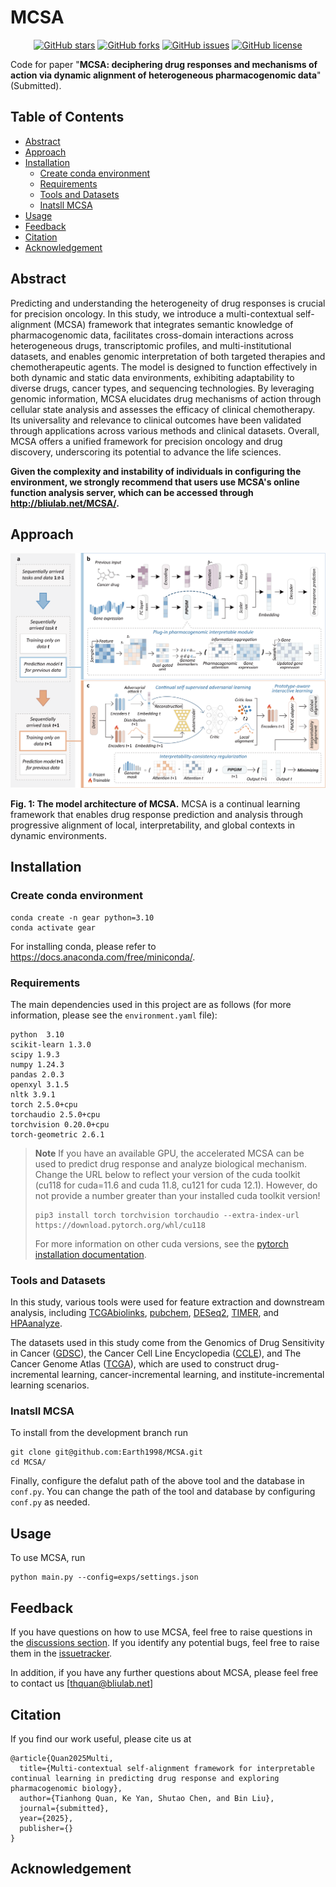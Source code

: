 # MCSA

<div align="center">
  
  [![GitHub stars](https://badgen.net/github/stars/Earth1998/MCSA?_t=1681000000)](https://GitHub.com/Earth1998/MCSA/stargazers/)
  [![GitHub forks](https://badgen.net/github/forks/Earth1998/MCSA/?_t=1681000000)](https://GitHub.com/Earth1998/MCSA/network/)
  [![GitHub issues](https://badgen.net/github/issues/Earth1998/MCSA/?color=red)](https://GitHub.com/Earth1998/MCSA/issues/)
  [![GitHub license](https://img.shields.io/github/license/Earth1998/MCSA.svg?_t=1681234567)](https://github.com/Earth1998/MCSA/blob/master/LICENSE)

</div>

Code for paper "**MCSA: deciphering drug responses and mechanisms of action via dynamic alignment of heterogeneous pharmacogenomic data**" (Submitted).

## Table of Contents
  - [Abstract](#Abstract)
  - [Approach](#Approach)
  - [Installation](#Installation)
    - [Create conda environment](#Create-conda-environment)
    - [Requirements](#Requirements)
    - [Tools and Datasets](#Tools-and-Datasets)
    - [Inatsll MCSA](#Inatsll-MCSA)
  - [Usage](#Usage)
  - [Feedback](#Feedback)
  - [Citation](#Citation)
  - [Acknowledgement](#Acknowledgement)

## Abstract

Predicting and understanding the heterogeneity of drug responses is crucial for precision oncology. In this study, we introduce a multi-contextual self-alignment (MCSA) framework that integrates semantic knowledge of pharmacogenomic data, facilitates cross-domain interactions across heterogeneous drugs, transcriptomic profiles, and multi-institutional datasets, and enables genomic interpretation of both targeted therapies and chemotherapeutic agents. The model is designed to function effectively in both dynamic and static data environments, exhibiting adaptability to diverse drugs, cancer types, and sequencing technologies. By leveraging genomic information, MCSA elucidates drug mechanisms of action through cellular state analysis and assesses the efficacy of clinical chemotherapy. Its universality and relevance to clinical outcomes have been validated through applications across various methods and clinical datasets. Overall, MCSA offers a unified framework for precision oncology and drug discovery, underscoring its potential to advance the life sciences.

**Given the complexity and instability of individuals in configuring the environment, we strongly recommend that users use MCSA's online function analysis server, which can be accessed through **http://bliulab.net/MCSA/**.**

## Approach

![Model](/imgs/Model.png)

**Fig. 1: The model architecture of MCSA.** MCSA is a continual learning framework that enables drug response prediction and analysis through progressive alignment of local, interpretability, and global contexts in dynamic environments.

## Installation

### Create conda environment

```
conda create -n gear python=3.10
conda activate gear
```
For installing conda, please refer to https://docs.anaconda.com/free/miniconda/.

### Requirements
The main dependencies used in this project are as follows (for more information, please see the `environment.yaml` file):

```
python  3.10
scikit-learn 1.3.0
scipy 1.9.3
numpy 1.24.3
pandas 2.0.3
openxyl 3.1.5
nltk 3.9.1
torch 2.5.0+cpu
torchaudio 2.5.0+cpu
torchvision 0.20.0+cpu
torch-geometric 2.6.1
```

> **Note** If you have an available GPU, the accelerated MCSA can be used to predict drug response and analyze biological mechanism. Change the URL below to reflect your version of the cuda toolkit (cu118 for cuda=11.6 and cuda 11.8, cu121 for cuda 12.1). However, do not provide a number greater than your installed cuda toolkit version!
> 
> ```
> pip3 install torch torchvision torchaudio --extra-index-url https://download.pytorch.org/whl/cu118
> ```
>
> For more information on other cuda versions, see the [pytorch installation documentation](https://pytorch.org/).

### Tools and Datasets
In this study, various tools were used for feature extraction and downstream analysis, including [TCGAbiolinks](https://www.bioconductor.org/packages/release/bioc/html/TCGAbiolinks.html), [pubchem](https://pubchem.ncbi.nlm.nih.gov), [DESeq2](https://www.bioconductor.org/packages/release/bioc/html/DESeq2.html), [TIMER](https://cistrome.shinyapps.io/timer), and [HPAanalyze](https://www.bioconductor.org/packages/release/bioc/html/HPAanalyze.html).

The datasets used in this study come from the Genomics of Drug Sensitivity in Cancer ([GDSC](https://www.cancerrxgene.org)), the Cancer Cell Line Encyclopedia ([CCLE](https://depmap.org/portal)), and The Cancer Genome Atlas ([TCGA](https://portal.gdc.cancer.gov)), which are used to construct drug-incremental learning, cancer-incremental learning, and institute-incremental learning scenarios.

### Inatsll MCSA
To install from the development branch run
```
git clone git@github.com:Earth1998/MCSA.git
cd MCSA/
```

Finally, configure the defalut path of the above tool and the database in `conf.py`. You can change the path of the tool and database by configuring `conf.py` as needed.

## Usage
To use MCSA, run
```
python main.py --config=exps/settings.json
```

## Feedback
If you have questions on how to use MCSA, feel free to raise questions in the [discussions section](https://github.com/Earth1998/MCSA/discussions). If you identify any potential bugs, feel free to raise them in the [issuetracker](https://github.com/Earth1998/MCSA/issues).

In addition, if you have any further questions about MCSA, please feel free to contact us [thquan@bliulab.net]

## Citation

If you find our work useful, please cite us at
```
@article{Quan2025Multi,
  title={Multi-contextual self-alignment framework for interpretable continual learning in predicting drug response and exploring pharmacogenomic biology},
  author={Tianhong Quan, Ke Yan, Shutao Chen, and Bin Liu},
  journal={submitted},
  year={2025},
  publisher={}
}

```
## Acknowledgement
